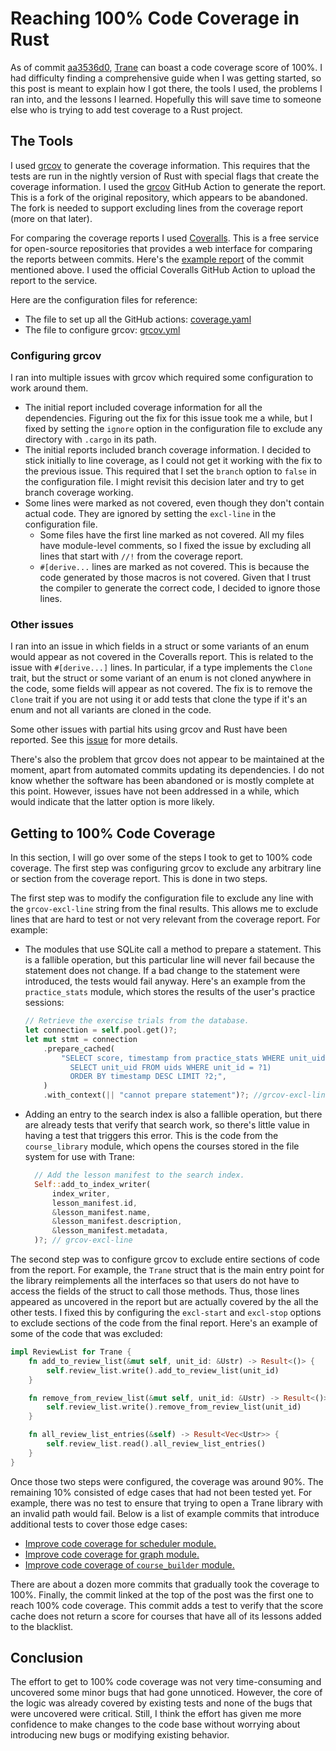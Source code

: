 # Reaching 100% Code Coverage in Rust

As of commit [aa3536d0](
https://github.com/trane-project/trane/commit/aa3536d0a1db3ff64679d70eae905cc4854ef068),
[Trane](https://github.com/trane-project/trane) can boast a code coverage score of 100%. I had
difficulty finding a comprehensive guide when I was getting started, so this post is meant to
explain how I got there, the tools I used, the problems I ran into, and the lessons I learned.
Hopefully this will save time to someone else who is trying to add test coverage to a Rust project.

## The Tools

I used [grcov](https://github.com/mozilla/grcov) to generate the coverage information. This requires
that the tests are run in the nightly version of Rust with special flags that create the 
coverage information. I used the [grcov](https://github.com/rraval/actions-rs-grcov) GitHub Action
to generate the report. This is a fork of the original repository, which appears to be abandoned.
The fork is needed to support excluding lines from the coverage report (more on that later).

For comparing the coverage reports I used [Coveralls](https://coveralls.io/). This is a free service
for open-source repositories that provides a web interface for comparing the reports between
commits. Here's the [example report](https://coveralls.io/builds/53511903) of the commit mentioned
above. I used the official Coveralls GitHub Action to upload the report to the service.

Here are the configuration files for reference:

- The file to set up all the GitHub actions:
  [coverage.yaml](https://github.com/trane-project/trane/blob/master/.github/workflows/coverage.yaml)
- The file to configure grcov:
  [grcov.yml](https://github.com/trane-project/trane/blob/master/.github/actions-rs/grcov.yml)

### Configuring grcov

I ran into multiple issues with grcov which required some configuration to work around them.

- The initial report included coverage information for all the dependencies. Figuring out the fix
  for this issue took me a while, but I fixed by setting the `ignore` option in the configuration
  file to exclude any directory with `.cargo` in its path.
- The initial reports included branch coverage information. I decided to stick initially to line
  coverage, as I could not get it working with the fix to the previous issue. This required that I
  set the `branch` option to `false` in the configuration file. I might revisit this decision later
  and try to get branch coverage working.
- Some lines were marked as not covered, even though they don't contain actual code. They are
  ignored by setting the `excl-line` in the configuration file.
    - Some files have the first line marked as not covered. All my files have module-level comments,
      so I fixed the issue by excluding all lines that start with `//!` from the coverage report.
    - `#[derive...` lines are marked as not covered. This is because the code generated by those
      macros is not covered. Given that I trust the compiler to generate the correct code, I decided
      to ignore those lines.

### Other issues

I ran into an issue in which fields in a struct or some variants of an enum would appear as not
covered in the Coveralls report. This is related to the issue with `#[derive...]` lines. In
particular, if a type implements the `Clone` trait, but the struct or some variant of an enum is not
cloned anywhere in the code, some fields will appear as not covered. The fix is to remove the
`Clone` trait if you are not using it or add tests that clone the type if it's an enum and not all
variants are cloned in the code.

Some other issues with partial hits using grcov and Rust have been reported. See this
[issue](https://github.com/mozilla/grcov/issues/476) for more details.

There's also the problem that grcov does not appear to be maintained at the moment, apart from
automated commits updating its dependencies. I do not know whether the software has been abandoned
or is mostly complete at this point. However, issues have not been addressed in a while, which would
indicate that the latter option is more likely.

## Getting to 100% Code Coverage

In this section, I will go over some of the steps I took to get to 100% code coverage. The first
step was configuring grcov to exclude any arbitrary line or section from the coverage report. This
is done in two steps.

The first step was to modify the configuration file to exclude any line with the `grcov-excl-line`
string from the final results. This allows me to exclude lines that are hard to test or not very
relevant from the coverage report. For example:
- The modules that use SQLite call a method to prepare a statement. This is a fallible
  operation, but this particular line will never fail because the statement does not change. If a
  bad change to the statement were introduced, the tests would fail anyway. Here's an example
  from the `practice_stats` module, which stores the results of the user's practice sessions:
  ```rust
  // Retrieve the exercise trials from the database.
  let connection = self.pool.get()?;
  let mut stmt = connection
      .prepare_cached(
          "SELECT score, timestamp from practice_stats WHERE unit_uid = (
            SELECT unit_uid FROM uids WHERE unit_id = ?1)
            ORDER BY timestamp DESC LIMIT ?2;",
      )
      .with_context(|| "cannot prepare statement")?; //grcov-excl-line
  ```
- Adding an entry to the search index is also a fallible operation, but there are already tests
  that verify that search work, so there's little value in having a test that triggers this
  error. This is the code from the `course_library` module, which opens the courses stored in
  the file system for use with Trane:
  ```rust
    // Add the lesson manifest to the search index.
    Self::add_to_index_writer(
        index_writer,
        lesson_manifest.id,
        &lesson_manifest.name,
        &lesson_manifest.description,
        &lesson_manifest.metadata,
    )?; // grcov-excl-line
  ```

The second step was to configure grcov to exclude entire sections of code from the report. For
example, the `Trane` struct that is the main entry point for the library reimplements all the
interfaces so that users do not have to access the fields of the struct to call those methods. Thus,
those lines appeared as uncovered in the report but are actually covered by the all the other tests.
I fixed this by configuring the `excl-start` and `excl-stop` options to exclude sections of the code
from the final report. Here's an example of some of the code that was excluded:
```rust
impl ReviewList for Trane {
    fn add_to_review_list(&mut self, unit_id: &Ustr) -> Result<()> {
        self.review_list.write().add_to_review_list(unit_id)
    }

    fn remove_from_review_list(&mut self, unit_id: &Ustr) -> Result<()> {
        self.review_list.write().remove_from_review_list(unit_id)
    }

    fn all_review_list_entries(&self) -> Result<Vec<Ustr>> {
        self.review_list.read().all_review_list_entries()
    }
}
```

Once those two steps were configured, the coverage was around 90%. The remaining 10% consisted of
edge cases that had not been tested yet. For example, there was no test to ensure that trying to
open a Trane library with an invalid path would fail. Below is a list of example commits that
introduce additional tests to cover those edge cases:
- [Improve code coverage for scheduler
  module.](https://github.com/trane-project/trane/commit/b9ea4c02a414da9fcdddc69e4abfa450a7c06817)
- [Improve code coverage for graph
  module.](https://github.com/trane-project/trane/commit/0a34aa37f49a15f95f712c59786a5c2591a2d7f8)
- [Improve code coverage of `course_builder`
  module.](https://github.com/trane-project/trane/commit/1af5fc520760ca4a5b4b8f6f820802ac6143eee5)

There are about a dozen more commits that gradually took the coverage to 100%. Finally, the commit
linked at the top of the post was the first one to reach 100% code coverage. This commit adds a test
to verify that the score cache does not return a score for courses that have all of its lessons
added to the blacklist. 

## Conclusion

The effort to get to 100% code coverage was not very time-consuming and uncovered some minor bugs
that had gone unnoticed. However, the core of the logic was already covered by existing tests and
none of the bugs that were uncovered were critical. Still, I think the effort has given me more
confidence to make changes to the code base without worrying about introducing new bugs or modifying
existing behavior.
